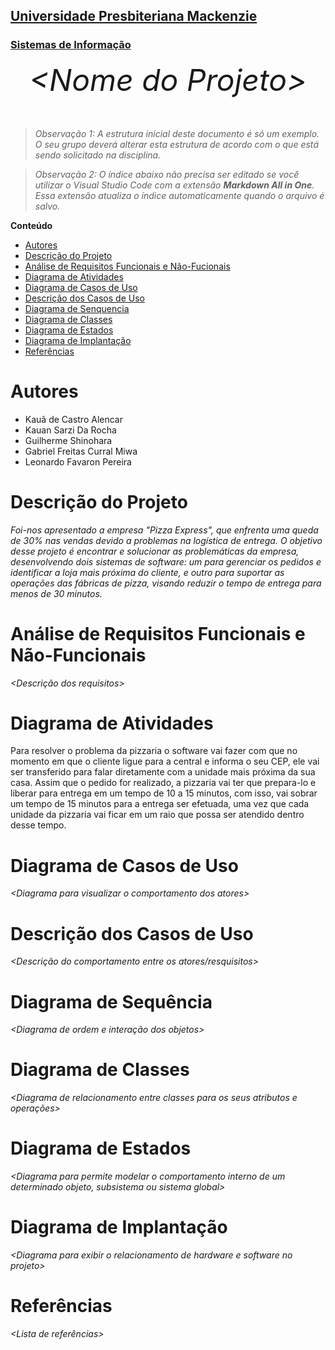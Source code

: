 <h2><a href= "https://www.mackenzie.br">Universidade Presbiteriana Mackenzie</a></h2>
<h3><a href= "https://www.mackenzie.br/graduacao/sao-paulo-higienopolis/sistemas-de-informacao">Sistemas de Informação</a></h3>


<font size="+12"><center>
*&lt;Nome do Projeto&gt;*
</center></font>

>*Observação 1: A estrutura inicial deste documento é só um exemplo. O seu grupo deverá alterar esta estrutura de acordo com o que está sendo solicitado na disciplina.*

>*Observação 2: O índice abaixo não precisa ser editado se você utilizar o Visual Studio Code com a extensão **Markdown All in One**. Essa extensão atualiza o índice automaticamente quando o arquivo é salvo.*

**Conteúdo**

- [Autores](#nome-alunos)
- [Descrição do Projeto](#introdução-do-projeto)
- [Análise de Requisitos Funcionais e Não-Fucionais](#descrição-dos-requisitos)
- [Diagrama de Atividades](#diagrama-de-atividades) 
- [Diagrama de Casos de Uso](#diagrama-de-comportamento-atores)
- [Descrição dos Casos de Uso](#descrição-das-funcões)
- [Diagrama de Senquencia](#diagrama-de-ordem-interações)
- [Diagrama de Classes](#diagrama-orientado-objetos)
- [Diagrama de Estados](#diagrama-estrutura-componente)
- [Diagrama de Implantação](#diagrama-de-hardware-software)
- [Referências](#referências)


# Autores

* Kauã de Castro Alencar
* Kauan Sarzi Da Rocha
* Guilherme Shinohara
* Gabriel Freitas Curral Miwa
* Leonardo Favaron Pereira


# Descrição do Projeto

*Foi-nos apresentado a empresa "Pizza Express", que enfrenta uma queda de 30% nas vendas devido a problemas na logística de entrega. O objetivo desse projeto é encontrar e solucionar as problemáticas da empresa, desenvolvendo dois sistemas de software: um para gerenciar os pedidos e identificar a loja mais próxima do cliente, e outro para suportar as operações das fábricas de pizza, visando reduzir o tempo de entrega para menos de 30 minutos.*

# Análise de Requisitos Funcionais e Não-Funcionais
*&lt;Descrição dos requisitos&gt;*

# Diagrama de Atividades

Para resolver o problema da pizzaria o software vai fazer com que no momento em que  o cliente ligue para a central e informa o seu CEP, ele vai ser transferido para falar diretamente com a unidade mais próxima da sua casa. Assim que o pedido for realizado, a pizzaria vai ter que prepara-lo e liberar para entrega em um tempo de 10 a 15 minutos, com isso, vai sobrar um tempo de 15 minutos para a entrega ser efetuada, uma vez que cada unidade da pizzaria vai ficar em um raio que possa ser atendido dentro desse tempo. 

# Diagrama de Casos de Uso

*&lt;Diagrama para visualizar o comportamento dos atores&gt;*

# Descrição dos Casos de Uso

*&lt;Descrição do comportamento entre os atores/resquisitos&gt;*

# Diagrama de Sequência

*&lt;Diagrama de ordem e interação dos objetos&gt;*

# Diagrama de Classes

*&lt;Diagrama de relacionamento entre classes para os seus atributos e operações&gt;*

# Diagrama de Estados

*&lt;Diagrama para permite modelar o comportamento interno de um determinado objeto, subsistema ou sistema global&gt;*

# Diagrama de Implantação

*&lt;Diagrama para exibir o relacionamento de hardware e software no projeto&gt;*

# Referências

*&lt;Lista de referências&gt;*
